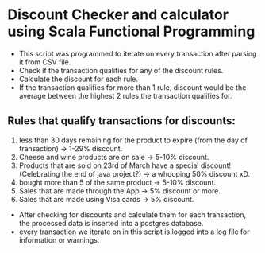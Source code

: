 # **Discount Checker and calculator using Scala Functional Programming**

- This script was programmed to iterate on every transaction after parsing it from CSV file.
- Check if the transaction qualifies for any of the discount rules.
- Calculate the discount for each rule.
- If the transaction qualifies for more than 1 rule, discount would be the average between the highest 2 rules the transaction qualifies for.

## **Rules that qualify transactions for discounts:**
1. less than 30 days remaining for the product to expire (from the day of transaction) -> 1-29% discount.
2. Cheese and wine products are on sale -> 5-10% discount.
3. Products that are sold on 23rd of March have a special discount! (Celebrating the end of java project?) -> a whooping 50% discount xD.
4. bought more than 5 of the same product -> 5-10% discount.
5. Sales that are made through the App -> 5% discount or more.
6. Sales that are made using Visa cards -> 5% discount.  

- After checking for discounts and calculate them for each transaction, the processed data is inserted into a postgres database.
- every transaction we iterate on in this script is logged into a log file for information or warnings.